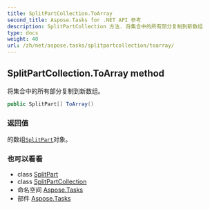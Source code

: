 ```yaml
---
title: SplitPartCollection.ToArray
second_title: Aspose.Tasks for .NET API 参考
description: SplitPartCollection 方法. 将集合中的所有部分复制到新数组
type: docs
weight: 40
url: /zh/net/aspose.tasks/splitpartcollection/toarray/
---
```

## SplitPartCollection.ToArray method

将集合中的所有部分复制到新数组。

```csharp
public SplitPart[] ToArray()
```

### 返回值

的数组[`SplitPart`](../../splitpart/)对象。

### 也可以看看

* class [SplitPart](../../splitpart/)
* class [SplitPartCollection](../)
* 命名空间 [Aspose.Tasks](../../splitpartcollection/)
* 部件 [Aspose.Tasks](../../../)


